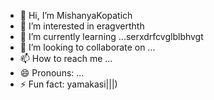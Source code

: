 - 👋 Hi, I’m MishanyaKopatich
- 👀 I’m interested in eragverthth
- 🌱 I’m currently learning ...serxdrfcvglblbhvgt
- 💞️ I’m looking to collaborate on ...
- 📫 How to reach me ...
- 😄 Pronouns: ...
- ⚡ Fun fact: yamakasi|||)
<!---
MishanyaKopatich/MishanyaKopatich is a ✨ special ✨ repository because its `README.md` (this file) appears on your GitHub profile.
You can click the Preview link to take a look at your changes.
